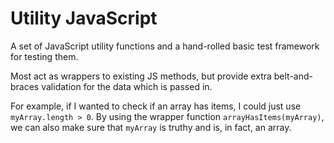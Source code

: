 # Utility JavaScript

A set of JavaScript utility functions and a hand-rolled basic test framework for testing them.

Most act as wrappers to existing JS methods, but provide extra belt-and-braces validation for the data which is passed in.

For example, if I wanted to check if an array has items, I could just use `myArray.length > 0`. By using the wrapper function `arrayHasItems(myArray)`, we can also make sure that `myArray` is truthy and is, in fact, an array.